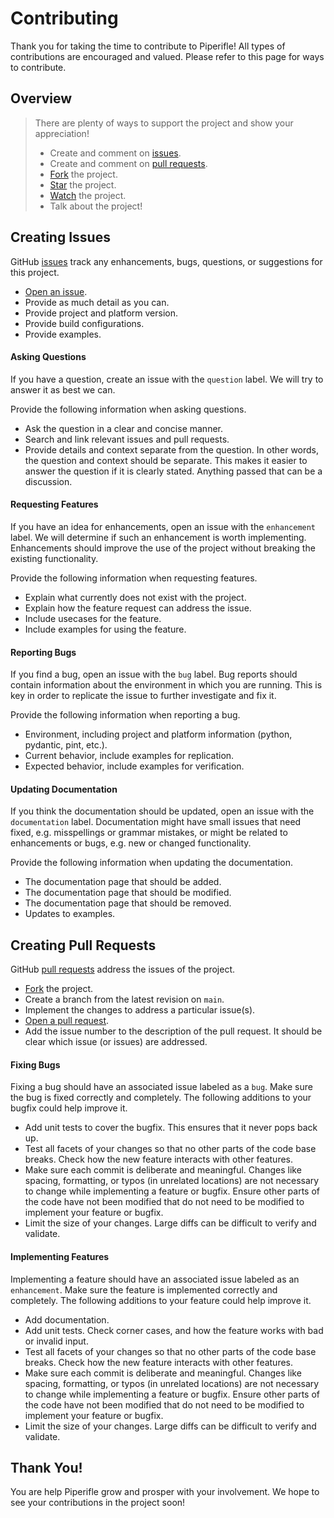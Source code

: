 # Contributing

Thank you for taking the time to contribute to Piperifle!
All types of contributions are encouraged and valued.
Please refer to this page for ways to contribute.

## Overview

> There are plenty of ways to support the project and show your appreciation!
>
> - Create and comment on [issues].
> - Create and comment on [pull requests].
> - [Fork] the project.
> - [Star] the project.
> - [Watch] the project.
> - Talk about the project!

## Creating Issues

GitHub [issues] track any enhancements, bugs, questions, or suggestions for this project.

- [Open an issue].
- Provide as much detail as you can.
- Provide project and platform version.
- Provide build configurations.
- Provide examples.

#### Asking Questions

If you have a question, create an issue with the `question` label.
We will try to answer it as best we can.

Provide the following information when asking questions.

- Ask the question in a clear and concise manner.
- Search and link relevant issues and pull requests.
- Provide details and context separate from the question.
  In other words, the question and context should be separate.
  This makes it easier to answer the question if it is clearly stated.
  Anything passed that can be a discussion.

#### Requesting Features

If you have an idea for enhancements, open an issue with the `enhancement` label.
We will determine if such an enhancement is worth implementing.
Enhancements should improve the use of the project without breaking the existing functionality.

Provide the following information when requesting features.

- Explain what currently does not exist with the project.
- Explain how the feature request can address the issue.
- Include usecases for the feature.
- Include examples for using the feature.

#### Reporting Bugs

If you find a bug, open an issue with the `bug` label.
Bug reports should contain information about the environment in which you are running.
This is key in order to replicate the issue to further investigate and fix it.

Provide the following information when reporting a bug.

- Environment, including project and platform information (python, pydantic, pint, etc.).
- Current behavior, include examples for replication.
- Expected behavior, include examples for verification.

#### Updating Documentation

If you think the documentation should be updated, open an issue with the `documentation` label.
Documentation might have small issues that need fixed, e.g. misspellings or grammar mistakes, or might be related to enhancements or bugs, e.g. new or changed functionality.

Provide the following information when updating the documentation.

- The documentation page that should be added.
- The documentation page that should be modified.
- The documentation page that should be removed.
- Updates to examples.

## Creating Pull Requests

GitHub [pull requests] address the issues of the project.

- [Fork] the project.
- Create a branch from the latest revision on `main`.
- Implement the changes to address a particular issue(s).
- [Open a pull request].
- Add the issue number to the description of the pull request.
  It should be clear which issue (or issues) are addressed.

#### Fixing Bugs

Fixing a bug should have an associated issue labeled as a `bug`.
Make sure the bug is fixed correctly and completely.
The following additions to your bugfix could help improve it.

- Add unit tests to cover the bugfix.
  This ensures that it never pops back up.
- Test all facets of your changes so that no other parts of the code base breaks.
  Check how the new feature interacts with other features.
- Make sure each commit is deliberate and meaningful.
  Changes like spacing, formatting, or typos (in unrelated locations) are not necessary to change while implementing a feature or bugfix.
  Ensure other parts of the code have not been modified that do not need to be modified to implement your feature or bugfix.
- Limit the size of your changes.
  Large diffs can be difficult to verify and validate.

#### Implementing Features

Implementing a feature should have an associated issue labeled as an `enhancement`.
Make sure the feature is implemented correctly and completely.
The following additions to your feature could help improve it.

- Add documentation.
- Add unit tests.
  Check corner cases, and how the feature works with bad or invalid input.
- Test all facets of your changes so that no other parts of the code base breaks.
  Check how the new feature interacts with other features.
- Make sure each commit is deliberate and meaningful.
  Changes like spacing, formatting, or typos (in unrelated locations) are not necessary to change while implementing a feature or bugfix.
  Ensure other parts of the code have not been modified that do not need to be modified to implement your feature or bugfix.
- Limit the size of your changes.
  Large diffs can be difficult to verify and validate.


## Thank You!

You are help Piperifle grow and prosper with your involvement.
We hope to see your contributions in the project soon!

<!-- links -->
[project]:             https://github.com/tylerh111/piperifle
[star]:                https://github.com/tylerh111/piperifle
[watch]:               https://github.com/tylerh111/piperifle
[fork]:                https://github.com/tylerh111/piperifle/fork
[issues]:              https://github.com/tylerh111/piperifle/issues
[open an issue]:       https://github.com/tylerh111/piperifle/issues/new
[pull requests]:       https://github.com/tylerh111/piperifle/pulls
[open a pull request]: https://github.com/tylerh111/piperifle/compare
[documentation]:       https://piperifle.readthedocs.io
